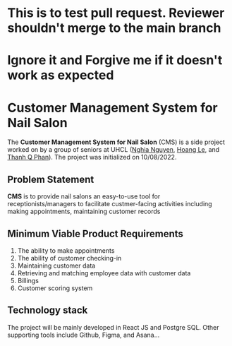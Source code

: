 
# This is to test pull request. Reviewer shouldn't merge to the main branch
# Ignore it and Forgive me if it doesn't work as expected

# Customer Management System for Nail Salon
The **Customer Management System for Nail Salon** (CMS) is a side project worked on by a group of seniors at UHCL ([Nghia Nguyen](https://www.linkedin.com/in/nghia-trong-nguyen/), [Hoang Le](https://www.linkedin.com/in/hoangv-le/), and [Thanh Q Phan](https://www.linkedin.com/in/thanh-quang-phan/)). The project was initialized on 10/08/2022.

## Problem Statement
**CMS** is to provide nail salons an easy-to-use tool for receptionists/managers to facilitate custmer-facing activities including making appointments, maintaining customer records

## Minimum Viable Product Requirements
1. The ability to make appointments
2. The ability of customer checking-in
3. Maintaining customer data
4. Retrieving and matching employee data with customer data
5. Billings
6. Customer scoring system

## Technology stack
The project will be mainly developed in React JS and Postgre SQL. Other supporting tools include Github, Figma, and Asana...